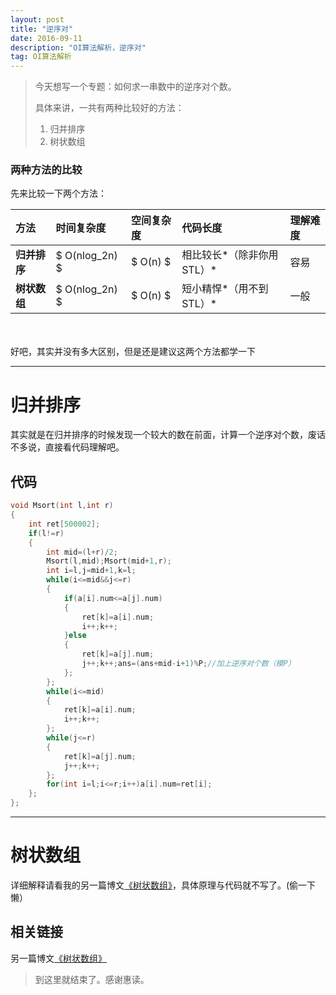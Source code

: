 ```yaml
---
layout: post
title: "逆序对"
date: 2016-09-11 
description: "OI算法解析，逆序对"
tag: OI算法解析
--- 
```


> 今天想写一个专题：如何求一串数中的逆序对个数。
>  
>  具体来讲，一共有两种比较好的方法：
>  1. 归并排序
>  2. 树状数组

### 两种方法的比较

先来比较一下两个方法：

| 方法 | 时间复杂度 | 空间复杂度 | 代码长度 | 理解难度 |  
| :-- | :-------- | :------- | :------ | :----- |  
| **归并排序** | $ O(nlog_2n) $ | $ O(n) $ | 相比较长*（除非你用STL）* | 容易 |  
| **树状数组** | $ O(nlog_2n) $ | $ O(n) $ | 短小精悍*（用不到STL）* | 一般 |  

<!--<table align="center" colspan=0 >
<tr>
	<th>方法</th>
	<th>时间复杂度</th>
	<th>空间复杂度</th>
	<th>代码长度</th>
	<th>理解难度</th>
</tr>
<tr>
	<td>归并排序</td>
	<td>O(nlog2n)</td>
	<td>O(n)</td>
	<td>相比较长（除非用STL）</td>
	<td>容易</td>
</tr>
<tr>
	<td>树状数组</td>
	<td>O(nlog2n)</td>
	<td>O(n)</td>
	<td>短小精悍（用不到STL）</td>
	<td>一般</td>
</tr>
</table>
-->　　
好吧，其实并没有多大区别，但是还是建议这两个方法都学一下

***

# 归并排序

其实就是在归并排序的时候发现一个较大的数在前面，计算一个逆序对个数，废话不多说，直接看代码理解吧。

## 代码

```c++
void Msort(int l,int r)
{
	int ret[500002];
	if(l!=r)
	{
		int mid=(l+r)/2;
		Msort(l,mid);Msort(mid+1,r);
		int i=l,j=mid+1,k=l;
		while(i<=mid&&j<=r)
		{
			if(a[i].num<=a[j].num)
			{
				ret[k]=a[i].num;
				i++;k++;
			}else
			{
				ret[k]=a[j].num;
				j++;k++;ans=(ans+mid-i+1)%P;//加上逆序对个数（模P）
			};
		};
		while(i<=mid)
		{
			ret[k]=a[i].num;
			i++;k++;
		};
		while(j<=r)
		{
			ret[k]=a[j].num;
			j++;k++;
		};
		for(int i=l;i<=r;i++)a[i].num=ret[i];
	};
};
```

***

# 树状数组

详细解释请看我的另一篇博文[《树状数组》](https://darkkris.github.io/2016/08/树状数组/)，具体原理与代码就不写了。(偷一下懒）

## 相关链接

另一篇博文[《树状数组》](https://darkkris.github.io/2016/08/树状数组/)

> 到这里就结束了。感谢惠读。
